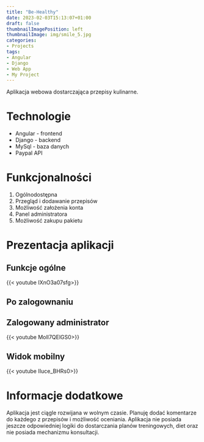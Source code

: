 ```yaml
---
title: "Be-Healthy"
date: 2023-02-03T15:13:07+01:00
draft: false
thumbnailImagePosition: left
thumbnailImage: img/smile_5.jpg
categories:
- Projects
tags:
- Angular
- Django
- Web App
- My Project
---
```



Aplikacja webowa dostarczająca przepisy kulinarne. 

<!--more-->

# Technologie
- Angular - frontend
- Django - backend
- MySql - baza danych
- Paypal API

# Funkcjonalności
1. Ogólnodostępna
2. Przegląd i dodawanie przepisów
3. Możliwość założenia konta
4. Panel administratora
5. Możliwość zakupu pakietu

# Prezentacja aplikacji

## Funkcje ogólne
{{< youtube IXnO3a07sfg>}}

## Po zalogownaniu


## Zalogowany administrator
{{< youtube MolI7QElGS0>}}

## Widok mobilny
{{< youtube IIuce_BHRs0>}}

# Informacje dodatkowe
Aplikacja jest ciągle rozwijana w wolnym czasie. Planuję dodać komentarze do każdego z przepisów i możliwość oceniania.
Aplikacja nie posiada jeszcze odpowiedniej logiki do dostarczania planów treningowych, diet oraz nie posiada mechanizmu konsultacji.